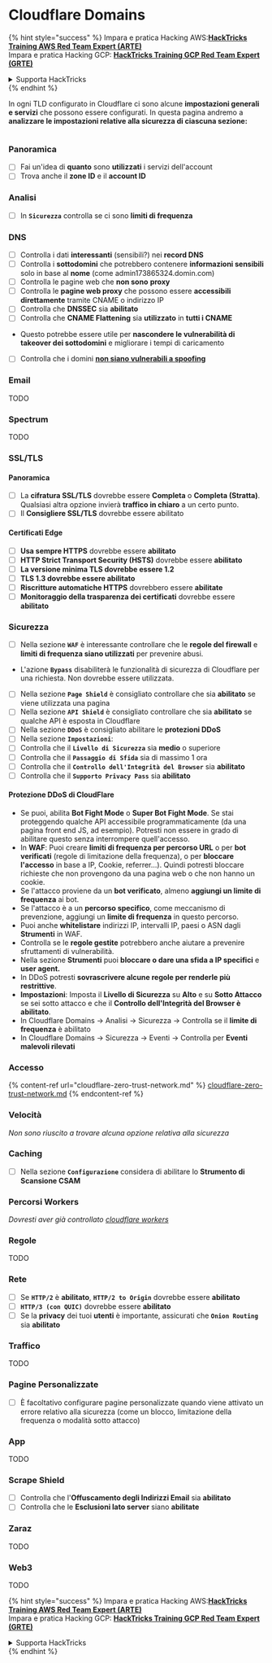 # Cloudflare Domains

{% hint style="success" %}
Impara e pratica Hacking AWS:<img src="../../.gitbook/assets/image (1) (1) (1) (1).png" alt="" data-size="line">[**HackTricks Training AWS Red Team Expert (ARTE)**](https://training.hacktricks.xyz/courses/arte)<img src="../../.gitbook/assets/image (1) (1) (1) (1).png" alt="" data-size="line">\
Impara e pratica Hacking GCP: <img src="../../.gitbook/assets/image (2) (1).png" alt="" data-size="line">[**HackTricks Training GCP Red Team Expert (GRTE)**<img src="../../.gitbook/assets/image (2) (1).png" alt="" data-size="line">](https://training.hacktricks.xyz/courses/grte)

<details>

<summary>Supporta HackTricks</summary>

* Controlla i [**piani di abbonamento**](https://github.com/sponsors/carlospolop)!
* **Unisciti al** 💬 [**gruppo Discord**](https://discord.gg/hRep4RUj7f) o al [**gruppo telegram**](https://t.me/peass) o **seguici** su **Twitter** 🐦 [**@hacktricks\_live**](https://twitter.com/hacktricks_live)**.**
* **Condividi trucchi di hacking inviando PR ai** [**HackTricks**](https://github.com/carlospolop/hacktricks) e [**HackTricks Cloud**](https://github.com/carlospolop/hacktricks-cloud) repos di github.

</details>
{% endhint %}

In ogni TLD configurato in Cloudflare ci sono alcune **impostazioni generali e servizi** che possono essere configurati. In questa pagina andremo a **analizzare le impostazioni relative alla sicurezza di ciascuna sezione:**

<figure><img src="../../.gitbook/assets/image (101).png" alt=""><figcaption></figcaption></figure>

### Panoramica

* [ ] Fai un'idea di **quanto** sono **utilizzati** i servizi dell'account
* [ ] Trova anche il **zone ID** e il **account ID**

### Analisi

* [ ] In **`Sicurezza`** controlla se ci sono **limiti di frequenza**

### DNS

* [ ] Controlla i dati **interessanti** (sensibili?) nei **record DNS**
* [ ] Controlla i **sottodomini** che potrebbero contenere **informazioni sensibili** solo in base al **nome** (come admin173865324.domin.com)
* [ ] Controlla le pagine web che **non sono** **proxy**
* [ ] Controlla le **pagine web proxy** che possono essere **accessibili direttamente** tramite CNAME o indirizzo IP
* [ ] Controlla che **DNSSEC** sia **abilitato**
* [ ] Controlla che **CNAME Flattening** sia **utilizzato** in **tutti i CNAME**
* Questo potrebbe essere utile per **nascondere le vulnerabilità di takeover dei sottodomini** e migliorare i tempi di caricamento
* [ ] Controlla che i domini [**non siano vulnerabili a spoofing**](https://book.hacktricks.xyz/network-services-pentesting/pentesting-smtp#mail-spoofing)

### **Email**

TODO

### Spectrum

TODO

### SSL/TLS

#### **Panoramica**

* [ ] La **cifratura SSL/TLS** dovrebbe essere **Completa** o **Completa (Stratta)**. Qualsiasi altra opzione invierà **traffico in chiaro** a un certo punto.
* [ ] Il **Consigliere SSL/TLS** dovrebbe essere abilitato

#### Certificati Edge

* [ ] **Usa sempre HTTPS** dovrebbe essere **abilitato**
* [ ] **HTTP Strict Transport Security (HSTS)** dovrebbe essere **abilitato**
* [ ] **La versione minima TLS dovrebbe essere 1.2**
* [ ] **TLS 1.3 dovrebbe essere abilitato**
* [ ] **Riscritture automatiche HTTPS** dovrebbero essere **abilitate**
* [ ] **Monitoraggio della trasparenza dei certificati** dovrebbe essere **abilitato**

### **Sicurezza**

* [ ] Nella sezione **`WAF`** è interessante controllare che le **regole del firewall** e **limiti di frequenza siano utilizzati** per prevenire abusi.
* L'azione **`Bypass`** disabiliterà le funzionalità di sicurezza di Cloudflare per una richiesta. Non dovrebbe essere utilizzata.
* [ ] Nella sezione **`Page Shield`** è consigliato controllare che sia **abilitato** se viene utilizzata una pagina
* [ ] Nella sezione **`API Shield`** è consigliato controllare che sia **abilitato** se qualche API è esposta in Cloudflare
* [ ] Nella sezione **`DDoS`** è consigliato abilitare le **protezioni DDoS**
* [ ] Nella sezione **`Impostazioni`**:
* [ ] Controlla che il **`Livello di Sicurezza`** sia **medio** o superiore
* [ ] Controlla che il **`Passaggio di Sfida`** sia di massimo 1 ora
* [ ] Controlla che il **`Controllo dell'Integrità del Browser`** sia **abilitato**
* [ ] Controlla che il **`Supporto Privacy Pass`** sia **abilitato**

#### **Protezione DDoS di CloudFlare**

* Se puoi, abilita **Bot Fight Mode** o **Super Bot Fight Mode**. Se stai proteggendo qualche API accessibile programmaticamente (da una pagina front end JS, ad esempio). Potresti non essere in grado di abilitare questo senza interrompere quell'accesso.
* In **WAF**: Puoi creare **limiti di frequenza per percorso URL** o per **bot verificati** (regole di limitazione della frequenza), o per **bloccare l'accesso** in base a IP, Cookie, referrer...). Quindi potresti bloccare richieste che non provengono da una pagina web o che non hanno un cookie.
* Se l'attacco proviene da un **bot verificato**, almeno **aggiungi un limite di frequenza** ai bot.
* Se l'attacco è a un **percorso specifico**, come meccanismo di prevenzione, aggiungi un **limite di frequenza** in questo percorso.
* Puoi anche **whitelistare** indirizzi IP, intervalli IP, paesi o ASN dagli **Strumenti** in WAF.
* Controlla se le **regole gestite** potrebbero anche aiutare a prevenire sfruttamenti di vulnerabilità.
* Nella sezione **Strumenti** puoi **bloccare o dare una sfida a IP specifici** e **user agent.**
* In DDoS potresti **sovrascrivere alcune regole per renderle più restrittive**.
* **Impostazioni**: Imposta il **Livello di Sicurezza** su **Alto** e su **Sotto Attacco** se sei sotto attacco e che il **Controllo dell'Integrità del Browser è abilitato**.
* In Cloudflare Domains -> Analisi -> Sicurezza -> Controlla se il **limite di frequenza** è abilitato
* In Cloudflare Domains -> Sicurezza -> Eventi -> Controlla per **Eventi malevoli rilevati**

### Accesso

{% content-ref url="cloudflare-zero-trust-network.md" %}
[cloudflare-zero-trust-network.md](cloudflare-zero-trust-network.md)
{% endcontent-ref %}

### Velocità

_Non sono riuscito a trovare alcuna opzione relativa alla sicurezza_

### Caching

* [ ] Nella sezione **`Configurazione`** considera di abilitare lo **Strumento di Scansione CSAM**

### **Percorsi Workers**

_Dovresti aver già controllato_ [_cloudflare workers_](./#workers)

### Regole

TODO

### Rete

* [ ] Se **`HTTP/2`** è **abilitato**, **`HTTP/2 to Origin`** dovrebbe essere **abilitato**
* [ ] **`HTTP/3 (con QUIC)`** dovrebbe essere **abilitato**
* [ ] Se la **privacy** dei tuoi **utenti** è importante, assicurati che **`Onion Routing`** sia **abilitato**

### **Traffico**

TODO

### Pagine Personalizzate

* [ ] È facoltativo configurare pagine personalizzate quando viene attivato un errore relativo alla sicurezza (come un blocco, limitazione della frequenza o modalità sotto attacco)

### App

TODO

### Scrape Shield

* [ ] Controlla che l'**Offuscamento degli Indirizzi Email** sia **abilitato**
* [ ] Controlla che le **Esclusioni lato server** siano **abilitate**

### **Zaraz**

TODO

### **Web3**

TODO

{% hint style="success" %}
Impara e pratica Hacking AWS:<img src="../../.gitbook/assets/image (1) (1) (1) (1).png" alt="" data-size="line">[**HackTricks Training AWS Red Team Expert (ARTE)**](https://training.hacktricks.xyz/courses/arte)<img src="../../.gitbook/assets/image (1) (1) (1) (1).png" alt="" data-size="line">\
Impara e pratica Hacking GCP: <img src="../../.gitbook/assets/image (2) (1).png" alt="" data-size="line">[**HackTricks Training GCP Red Team Expert (GRTE)**<img src="../../.gitbook/assets/image (2) (1).png" alt="" data-size="line">](https://training.hacktricks.xyz/courses/grte)

<details>

<summary>Supporta HackTricks</summary>

* Controlla i [**piani di abbonamento**](https://github.com/sponsors/carlospolop)!
* **Unisciti al** 💬 [**gruppo Discord**](https://discord.gg/hRep4RUj7f) o al [**gruppo telegram**](https://t.me/peass) o **seguici** su **Twitter** 🐦 [**@hacktricks\_live**](https://twitter.com/hacktricks_live)**.**
* **Condividi trucchi di hacking inviando PR ai** [**HackTricks**](https://github.com/carlospolop/hacktricks) e [**HackTricks Cloud**](https://github.com/carlospolop/hacktricks-cloud) repos di github.

</details>
{% endhint %}
